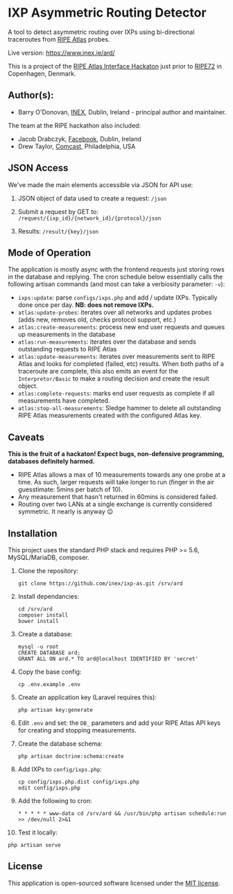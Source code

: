 # IXP Asymmetric Routing Detector

A tool to detect asymmetric routing over IXPs using bi-directional traceroutes from
[RIPE Atlas](https://atlas.ripe.net/) probes.

Live version: https://www.inex.ie/ard/

This is a project of the [RIPE Atlas Interface Hackaton](https://atlas.ripe.net/hackathon/Interface/) just prior
to [RIPE72](https://ripe72.ripe.net/) in Copenhagen, Denmark.

## Author(s):

* Barry O'Donovan, [INEX](https://www.inex.ie/), Dublin, Ireland - principal author and maintainer.

The team at the RIPE hackathon also included:

* Jacob Drabczyk, [Facebook](https://www.facebook.com/), Dublin, Ireland
* Drew Taylor, [Comcast](http://corporate.comcast.com/), Philadelphia, USA

## JSON Access

We've made the main elements accessible via JSON for API use:

1. JSON object of data used to create a request: ``/json``

2. Submit a request by GET to: ``/request/{ixp_id}/{network_id}/{protocol}/json``

3. Results: ``/result/{key}/json``


## Mode of Operation

The application is mostly async with the frontend requests just storing rows in the database and replying. The cron schedule below essentially calls the following artisan commands (and most can take a verbiosity parameter: ``-v``):

* ``ixps:update``: parse ``configs/ixps.php`` and add / update IXPs. Typically done once per day. **NB: does not remove IXPs.**
* ``atlas:update-probes``: iterates over all networks and updates probes (adds new, removes old, checks protocol support, etc.)
* ``atlas:create-measurements``: process new end user requests and queues up measurements in the database
* ``atlas:run-measurements``: iterates over the database and sends outstanding requests to RIPE Atlas
* ``atlas:update-measurements``: iterates over measurements sent to RIPE Atlas and looks for completed (failed, etc) results. When both paths of a traceroute are complete, this also emits an event for the ``Interpretor/Basic`` to make a routing decision and create the result object.
* ``atlas:complete-requests``: marks end user requests as complete if all measurements have completed.
* ``atlas:stop-all-measurements``: Sledge hammer to delete all outstanding RIPE Atlas measurements created with the configured Atlas key.

## Caveats

**This is the fruit of a hackaton! Expect bugs, non-defensive programming, databases definitely harmed.**

* RIPE Atlas allows a max of 10 measurements towards any one probe at a time. As such, larger requests will take longer to run (finger in the air guesstimate: 5mins per batch of 10).
* Any measurement that hasn't returned in 60mins is considered failed.
* Routing over two LANs at a single exchange is currently considered symmetric. It nearly is anyway :wink:



## Installation

This project uses the standard PHP stack and requires PHP >= 5.6, MySQL/MariaDB, composer.

1. Clone the repository:

   ```
   git clone https://github.com/inex/ixp-as.git /srv/ard
   ```

2. Install dependancies:

   ```
   cd /srv/ard
   composer install
   bower install
   ```

3. Create a database:

   ```
   mysql -u root
   CREATE DATABASE ard;
   GRANT ALL ON ard.* TO ard@localhost IDENTIFIED BY 'secret'
   ```

4. Copy the base config:

   ```
   cp .env.example .env
   ```

5. Create an application key (Laravel requires this):

   ```
   php artisan key:generate
   ```

6. Edit ``.env`` and set: the ``DB_`` parameters and add your RIPE Atlas API keys for creating and stopping measurements.

7. Create the database schema:

    ````
    php artisan doctrine:schema:create
    ````

8. Add IXPs to ``config/ixps.php``:

    ```
    cp config/ixps.php.dist config/ixps.php
    edit config/ixps.php
    ```

9. Add the following to cron:

   ```
   * * * * * www-data cd /srv/ard && /usr/bin/php artisan schedule:run >> /dev/null 2>&1
   ```

10. Test it locally:

   ```
   php artisan serve
   ```

## License

This application is open-sourced software licensed under the [MIT license](http://opensource.org/licenses/MIT).
